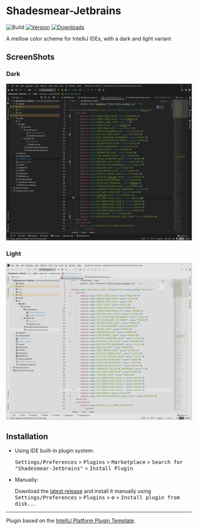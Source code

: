 # Shadesmear-Jetbrains

![Build](https://github.com/HiRoS-neko/Shadesmear-Jetbrains/workflows/Build/badge.svg)
[![Version](https://img.shields.io/jetbrains/plugin/v/17830-shadesmear-themes.svg)](https://plugins.jetbrains.com/plugin/17830-shadesmear-themes)
[![Downloads](https://img.shields.io/jetbrains/plugin/d/17830-shadesmear-themes.svg)](https://plugins.jetbrains.com/plugin/17830-shadesmear-themes)

<!-- Plugin description -->
A mellow color scheme for IntelliJ IDEs, with a dark and light variant 
<!-- Plugin description end -->

## ScreenShots

### Dark

![Dark Screenshot](ShadeSmear-Dark.png)

### Light

![Light Screenshot](ShadeSmear-Light.png)

## Installation

- Using IDE built-in plugin system:
  
  <kbd>Settings/Preferences</kbd> > <kbd>Plugins</kbd> > <kbd>Marketplace</kbd> > <kbd>Search for "Shadesmear-Jetbrains"</kbd> >
  <kbd>Install Plugin</kbd>
  
- Manually:

  Download the [latest release](https://github.com/HiRoS-neko/Shadesmear-Jetbrains/releases/latest) and install it manually using
  <kbd>Settings/Preferences</kbd> > <kbd>Plugins</kbd> > <kbd>⚙️</kbd> > <kbd>Install plugin from disk...</kbd>


---
Plugin based on the [IntelliJ Platform Plugin Template][template].

[template]: https://github.com/JetBrains/intellij-platform-plugin-template
